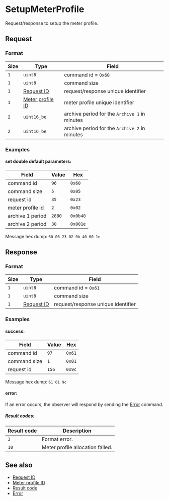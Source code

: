 # SetupMeterProfile

Request/response to setup the meter profile.


## Request

### Format

| Size | Type                                             | Field                                         |
| ---- | ------------------------------------------------ | --------------------------------------------- |
| `1`  | `uint8`                                          | command id = `0x60`                           |
| `1`  | `uint8`                                          | command size                                  |
| `1`  | [Request ID](../types.md#request-id)             | request/response unique identifier            |
| `1`  | [Meter profile ID](../types.md#meter-profile-id) | meter profile unique identifier               |
| `2`  | `uint16_be`                                      | archive period for the `Archive 1` in minutes |
| `2`  | `uint16_be`                                      | archive period for the `Archive 2` in minutes |


### Examples

#### set double default parameters:

| Field            | Value  | Hex      |
| ---------------- | ------ | -------- |
| command id       | `96`   | `0x60`   |
| command size     | `5`    | `0x05`   |
| request id       | `35`   | `0x23`   |
| meter profile id | `2`    | `0x02`   |
| archive 1 period | `2880` | `0x0b40` |
| archive 2 period | `30`   | `0x001e` |

Message hex dump: `60 06 23 02 0b 40 00 1e`


## Response

### Format

| Size | Type                                 | Field                              |
| ---- | ------------------------------------ | ---------------------------------- |
| `1`  | `uint8`                              | command id = `0x61`                |
| `1`  | `uint8`                              | command size                       |
| `1`  | [Request ID](../types.md#request-id) | request/response unique identifier |


### Examples

#### success:

| Field        | Value | Hex    |
| ------------ | ----- | ------ |
| command id   | `97`  | `0x61` |
| command size | `1`   | `0x01` |
| request id   | `156` | `0x9c` |

Message hex dump: `61 01 9c`

#### error:

If an error occurs, the observer will respond by sending the [Error](./uplink/Error.md) command.

##### Result codes:

| Result code | Description                      |
| ----------- | -------------------------------- |
| `3`         | Format error.                    |
| `10`        | Meter profile allocation failed. |

## See also

* [Request ID](../types.md#request-id)
* [Meter profile ID](../types.md#meter-profile-id)
* [Result code](../types.md#result-code)
* [Error](./uplink/Error.md)
